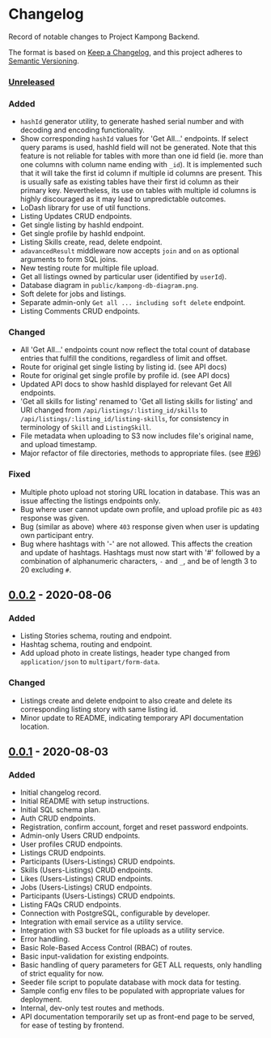# Changelog

Record of notable changes to Project Kampong Backend.

The format is based on [Keep a Changelog](https://keepachangelog.com/en/1.0.0/),
and this project adheres to [Semantic Versioning](https://semver.org/spec/v2.0.0.html).

### [Unreleased]

### Added

- `hashId` generator utility, to generate hashed serial number and with decoding and encoding functionality.
- Show corresponding `hashId` values for 'Get All...' endpoints. If select query params is used, hashId field will not be generated. Note that this feature is not reliable for tables with more than one id field (ie. more than one columns with column name ending with `_id`). It is implemented such that it will take the first id column if multiple id columns are present. This is usually safe as existing tables have their first id column as their primary key. Nevertheless, its use on tables with multiple id columns is highly discouraged as it may lead to unpredictable outcomes.
- LoDash library for use of util functions.
- Listing Updates CRUD endpoints.
- Get single listing by hashId endpoint.
- Get single profile by hashId endpoint.
- Listing Skills create, read, delete endpoint.
- `adavancedResult` middleware now accepts `join` and `on` as optional arguments to form SQL joins.
- New testing route for multiple file upload.
- Get all listings owned by particular user (identified by `userId`).
- Database diagram in `public/kampong-db-diagram.png`.
- Soft delete for jobs and listings.
- Separate admin-only `Get all ... including soft delete` endpoint.
- Listing Comments CRUD endpoints.

### Changed

- All 'Get All...' endpoints count now reflect the total count of database entries that fulfill the conditions, regardless of limit and offset.
- Route for original get single listing by listing id. (see API docs)
- Route for original get single profile by profile id. (see API docs)
- Updated API docs to show hashId displayed for relevant Get All endpoints.
- 'Get all skills for listing' renamed to 'Get all listing skills for listing' and URI changed from `/api/listings/:listing_id/skills` to `/api/listings/:listing_id/listing-skills`, for consistency in terminology of `Skill` and `ListingSkill`.
- File metadata when uploading to S3 now includes file's original name, and upload timestamp.
- Major refactor of file directories, methods to appropriate files. (see [#96](https://github.com/Project-Kampong/kampong-backend/pull/96))

### Fixed

- Multiple photo upload not storing URL location in database. This was an issue affecting the listings endpoints only.
- Bug where user cannot update own profile, and upload profile pic as `403` response was given.
- Bug (similar as above) where `403` response given when user is updating own participant entry.
- Bug where hashtags with '-' are not allowed. This affects the creation and update of hashtags. Hashtags must now start with '#' followed by a combination of alphanumeric characters, `-` and `_`, and be of length 3 to 20 excluding `#`.

## [0.0.2] - 2020-08-06

### Added

- Listing Stories schema, routing and endpoint.
- Hashtag schema, routing and endpoint.
- Add upload photo in create listings, header type changed from `application/json` to `multipart/form-data`.

### Changed

- Listings create and delete endpoint to also create and delete its corresponding listing story with same listing id.
- Minor update to README, indicating temporary API documentation location.

## [0.0.1] - 2020-08-03

### Added

- Initial changelog record.
- Initial README with setup instructions.
- Initial SQL schema plan.
- Auth CRUD endpoints.
- Registration, confirm account, forget and reset password endpoints.
- Admin-only Users CRUD endpoints.
- User profiles CRUD endpoints.
- Listings CRUD endpoints.
- Participants (Users-Listings) CRUD endpoints.
- Skills (Users-Listings) CRUD endpoints.
- Likes (Users-Listings) CRUD endpoints.
- Jobs (Users-Listings) CRUD endpoints.
- Participants (Users-Listings) CRUD endpoints.
- Listing FAQs CRUD endpoints.
- Connection with PostgreSQL, configurable by developer.
- Integration with email service as a utility service.
- Integration with S3 bucket for file uploads as a utility service.
- Error handling.
- Basic Role-Based Access Control (RBAC) of routes.
- Basic input-validation for existing endpoints.
- Basic handling of query parameters for GET ALL requests, only handling of strict equality for now.
- Seeder file script to populate database with mock data for testing.
- Sample config env files to be populated with appropriate values for deployment.
- Internal, dev-only test routes and methods.
- API documentation temporarily set up as front-end page to be served, for ease of testing by frontend.

[unreleased]: https://github.com/Project-Kampong/kampong-backend/compare/v0.0.2...HEAD
[0.0.2]: https://github.com/Project-Kampong/kampong-backend/releases/tag/v0.0.2
[0.0.1]: https://github.com/Project-Kampong/kampong-backend/releases/tag/v0.0.1
